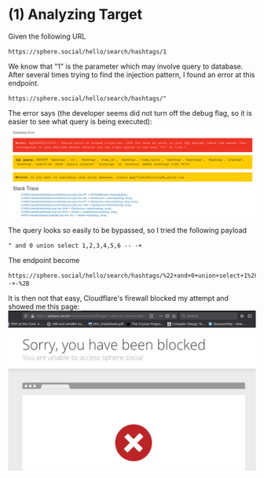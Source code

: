 # (1) Analyzing Target
Given the following URL
```
https://sphere.social/hello/search/hashtags/1
```
We know that "1" is the parameter which may involve query to database. After several times trying to find the injection pattern, I found an error at this endpoint.

```
https://sphere.social/hello/search/hashtags/"
```

The error says (the developer seems did not turn off the debug flag, so it is easier to see what query is being executed):
![error](./001.png)

The query looks so easily to be bypassed, so I tried the following payload
```
" and 0 union select 1,2,3,4,5,6 -- -+
```

The endpoint become
```
https://sphere.social/hello/search/hashtags/%22+and+0+union+select+1%2C2%2C3%2C4%2C5%2C6+--+-%2B
```

It is then not that easy, Cloudflare's firewall blocked my attempt and showed me this page:
![error](./002.png)